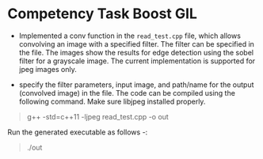 # Competency Task Boost GIL

- Implemented a conv function in the `read_test.cpp` file, which allows convolving an image with a specified filter. The filter can be specified in the file. The images show the results for edge detection using the sobel filter for a grayscale image. The current implementation is supported for jpeg images only. 

- specify the filter parameters, input image, and path/name for the output (convolved image) in the file. The code can be compiled using the following command. Make sure libjpeg installed properly.
> g++ -std=c++11 -ljpeg read_test.cpp -o out          


Run the generated executable as follows -:
> ./out

